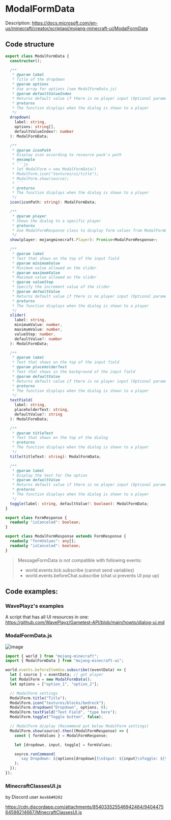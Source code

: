 # ModalFormData

Description: https://docs.microsoft.com/en-us/minecraft/creator/scriptapi/mojang-minecraft-ui/ModalFormData

## Code structure

````ts
export class ModalFormData {
  constructor();

  /**
   * @param label
   * Title of the dropdown
   * @param options
   * Use array for options (see ModalFormData.js)
   * @param defaultValueIndex
   * Returns default value if there is no player input (Optional parameter)
   * @returns
   * The function displays when the dialog is shown to a player
   */
  dropdown(
    label: string,
    options: string[],
    defaultValueIndex?: number
  ): ModalFormData;

  /**
   * @param iconPath
   * Display icon according to resource pack's path
   * @example
   * ```js
   * let ModalForm = new ModalFormData()
   * ModalForm.icon("textures/ui/title");
   * ModalForm.show(source);
   * ```
   * @returns
   * The function displays when the dialog is shown to a player
   */
  icon(iconPath: string): ModalFormData;

  /**
   * @param player
   * Shows the dialog to a specific player
   * @returns
   * Use ModalFormResponse class to display form values from ModalFormData class
   */
  show(player: mojangminecraft.Player): Promise<ModalFormResponse>;

  /**
   * @param label
   * Text that shows on the top of the input field
   * @param minimumValue
   * Minimum value allowed on the slider
   * @param maximumValue
   * Maximum value allowed on the slider
   * @param valueStep
   * Specify the increment value of the slider
   * @param defaultValue
   * Returns default value if there is no player input (Optional parameter)
   * @returns
   * The function displays when the dialog is shown to a player
   */
  slider(
    label: string,
    minimumValue: number,
    maximumValue: number,
    valueStep: number,
    defaultValue?: number
  ): ModalFormData;

  /**
   * @param label
   * Text that shows on the top of the input field
   * @param placeholderText
   * Text that shows in the background of the input field
   * @param defaultValue
   * Returns default value if there is no player input (Optional parameter)
   * @returns
   * The function displays when the dialog is shown to a player
   */
  textField(
    label: string,
    placeholderText: string,
    defaultValue?: string
  ): ModalFormData;

  /**
   * @param titleText
   * Text that shows on the top of the dialog
   * @returns
   * The function displays when the dialog is shown to a player
   */
  title(titleText: string): ModalFormData;

  /**
   * @param label
   * Display the text for the option
   * @param defaultValue
   * Returns default value if there is no player input (Optional parameter)
   * @returns
   * The function displays when the dialog is shown to a player
   */
  toggle(label: string, defaultValue?: boolean): ModalFormData;
}
````

```ts
export class FormResponse {
  readonly "isCanceled": boolean;
}
```

```ts
export class ModalFormResponse extends FormResponse {
  readonly "formValues": any[];
  readonly "isCanceled": boolean;
}
```

> MessageFormData is not compatible with following events:
>
> - world.events.tick.subscribe (cannot send variables)
> - world.events.beforeChat.subscribe (chat ui prevents UI pop up)

## Code examples:

### WavePlayz's examples

A script that has all UI resources in one:
https://github.com/WavePlayz/Gametest-API/blob/main/howto/dialog-ui.md

### ModalFormData.js

![image](https://media.discordapp.net/attachments/854033525546942464/944382583444234240/unknown.png)

```js
import { world } from "mojang-minecraft";
import { ModalFormData } from "mojang-minecraft-ui";

world.events.beforeItemUse.subscribe((eventData) => {
  let { source } = eventData; // get player
  let ModalForm = new ModalFormData();
  let options = ["option_1", "option_2"];

  // ModalForm settings
  ModalForm.title("Title");
  ModalForm.icon("textures/blocks/bedrock");
  ModalForm.dropdown("Dropdown", options, 0);
  ModalForm.textField("Text Field", "type here");
  ModalForm.toggle("Toggle button", false);

  // ModalForm display (Recommend put below ModalForm settings)
  ModalForm.show(source).then((ModalFormResponse) => {
    const { formValues } = ModalFormResponse;

    let [dropdown, input, toggle] = formValues;

    source.runCommand(
      `say Dropdown: ${options[dropdown]}\nInput: ${input}\nToggle: ${toggle}`
    );
  });
});
```

### MinecraftClassesUI.js

by Discord user `Aex66#0202`

https://cdn.discordapp.com/attachments/854033525546942464/940447564598214667/MinecraftClassesUI.js

